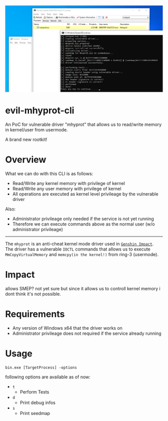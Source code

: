 ![IMAGE](image01.png)

# evil-mhyprot-cli
An PoC for vulnerable driver "mhyprot" that allows us to read/write memory in kernel/user from usermode.

A brand new rootkit!

# Overview

What we can do with this CLI is as follows:

- Read/Write any kernel memory with privilege of kernel
- Read/Write any user memory with privilege of kernel
- All operations are executed as kernel level privileage by the vulnerable driver

Also:

- Administrator privileage only needed if the service is not yet running
- Therefore we can execute commands above as the normal user (w/o administrator privileage)

---

The `mhyprot` is an anti-cheat kernel mode driver used in [`Genshin Impact`](https://genshin.mihoyo.com/ja).  
The driver has a vulnerable `IOCTL` commands that allows us to execute `MmCopyVirtualMemory` and `memcpy(in the kernel!)` from ring-3 (usermode).

# Impact

allows SMEP? not yet sure but since it allows us to controll kernel memory i dont think it's not possible.

# Requirements

- Any version of Windows x64 that the driver works on
- Administrator privileage does not required if the service already running

# Usage

```
bin.exe [TargetProcess] -options
```

following options are available as of now:

- `t`
  - Perform Tests
- `d`
  - Print debug infos
- `s`
  - Print seedmap
